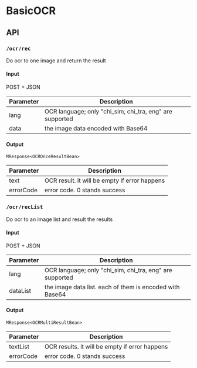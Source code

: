 # BasicOCR

## API

### `/ocr/rec`

Do ocr to one image and return the result

#### Input

POST + JSON

| Parameter | Description |
|---|---|
| lang | OCR language; only "chi_sim, chi_tra, eng" are supported |
| data | the image data encoded with Base64 |

#### Output

`MResponse<OCROnceResultBean>`

| Parameter | Description |
|---|---|
| text | OCR result. it will be empty if error happens |
| errorCode | error code. 0 stands success |

### `/ocr/recList`

Do ocr to an image list and result the results

#### Input

POST + JSON

| Parameter | Description |
|---|---|
| lang | OCR language; only "chi_sim, chi_tra, eng" are supported |
| dataList | the image data list. each of them is encoded with Base64 |

#### Output

`MResponse<OCRMultiResultBean>`

| Parameter | Description |
|---|---|
| textList | OCR results. it will be empty if error happens |
| errorCode | error code. 0 stands success |